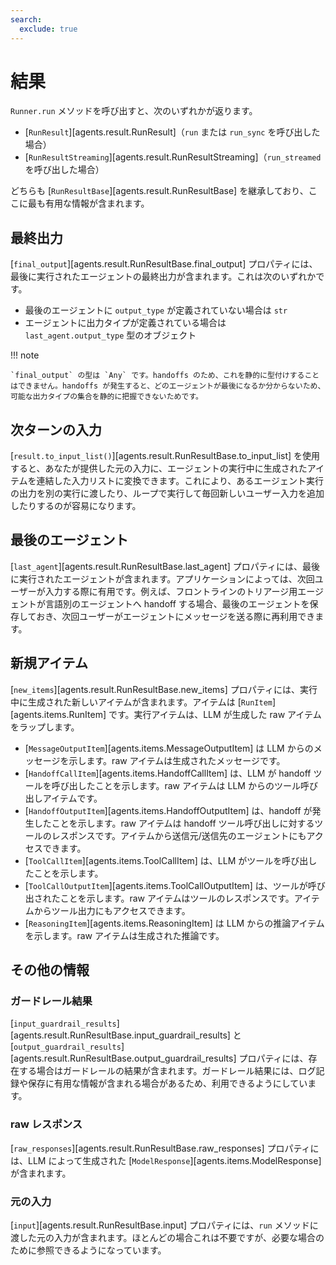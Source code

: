 ```yaml
---
search:
  exclude: true
---
```

# 結果

`Runner.run` メソッドを呼び出すと、次のいずれかが返ります。

-   [`RunResult`][agents.result.RunResult]（`run` または `run_sync` を呼び出した場合）
-   [`RunResultStreaming`][agents.result.RunResultStreaming]（`run_streamed` を呼び出した場合）

どちらも [`RunResultBase`][agents.result.RunResultBase] を継承しており、ここに最も有用な情報が含まれます。

## 最終出力

[`final_output`][agents.result.RunResultBase.final_output] プロパティには、最後に実行されたエージェントの最終出力が含まれます。これは次のいずれかです。

-   最後のエージェントに `output_type` が定義されていない場合は `str`
-   エージェントに出力タイプが定義されている場合は `last_agent.output_type` 型のオブジェクト

!!! note

    `final_output` の型は `Any` です。handoffs のため、これを静的に型付けすることはできません。handoffs が発生すると、どのエージェントが最後になるか分からないため、可能な出力タイプの集合を静的に把握できないためです。

## 次ターンの入力

[`result.to_input_list()`][agents.result.RunResultBase.to_input_list] を使用すると、あなたが提供した元の入力に、エージェントの実行中に生成されたアイテムを連結した入力リストに変換できます。これにより、あるエージェント実行の出力を別の実行に渡したり、ループで実行して毎回新しいユーザー入力を追加したりするのが容易になります。

## 最後のエージェント

[`last_agent`][agents.result.RunResultBase.last_agent] プロパティには、最後に実行されたエージェントが含まれます。アプリケーションによっては、次回ユーザーが入力する際に有用です。例えば、フロントラインのトリアージ用エージェントが言語別のエージェントへ handoff する場合、最後のエージェントを保存しておき、次回ユーザーがエージェントにメッセージを送る際に再利用できます。

## 新規アイテム

[`new_items`][agents.result.RunResultBase.new_items] プロパティには、実行中に生成された新しいアイテムが含まれます。アイテムは [`RunItem`][agents.items.RunItem] です。実行アイテムは、LLM が生成した raw アイテムをラップします。

-   [`MessageOutputItem`][agents.items.MessageOutputItem] は LLM からのメッセージを示します。raw アイテムは生成されたメッセージです。
-   [`HandoffCallItem`][agents.items.HandoffCallItem] は、LLM が handoff ツールを呼び出したことを示します。raw アイテムは LLM からのツール呼び出しアイテムです。
-   [`HandoffOutputItem`][agents.items.HandoffOutputItem] は、handoff が発生したことを示します。raw アイテムは handoff ツール呼び出しに対するツールのレスポンスです。アイテムから送信元/送信先のエージェントにもアクセスできます。
-   [`ToolCallItem`][agents.items.ToolCallItem] は、LLM がツールを呼び出したことを示します。
-   [`ToolCallOutputItem`][agents.items.ToolCallOutputItem] は、ツールが呼び出されたことを示します。raw アイテムはツールのレスポンスです。アイテムからツール出力にもアクセスできます。
-   [`ReasoningItem`][agents.items.ReasoningItem] は LLM からの推論アイテムを示します。raw アイテムは生成された推論です。

## その他の情報

### ガードレール結果

[`input_guardrail_results`][agents.result.RunResultBase.input_guardrail_results] と [`output_guardrail_results`][agents.result.RunResultBase.output_guardrail_results] プロパティには、存在する場合はガードレールの結果が含まれます。ガードレール結果には、ログ記録や保存に有用な情報が含まれる場合があるため、利用できるようにしています。

### raw レスポンス

[`raw_responses`][agents.result.RunResultBase.raw_responses] プロパティには、LLM によって生成された [`ModelResponse`][agents.items.ModelResponse] が含まれます。

### 元の入力

[`input`][agents.result.RunResultBase.input] プロパティには、`run` メソッドに渡した元の入力が含まれます。ほとんどの場合これは不要ですが、必要な場合のために参照できるようになっています。